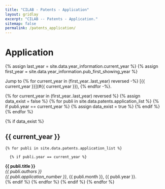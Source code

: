 ```yaml
---
title: "CILAB - Patents - Application"
layout: gridlay
excerpt: "CILAB -- Patents - Application."
sitemap: false
permalink: /patents_application/
---
```



# Application

{% assign last_year = site.data.year_information.current_year %}
{% assign first_year = site.data.year_information.pub_first_showing_year %}

Jump to
{% for current_year in (first_year..last_year) reversed -%}
[{{ current_year }}](#{{ current_year }}),
{% endfor -%}.<br />

{% for current_year in (first_year..last_year) reversed %}
  {% assign data_exist = false %}
  {% for publi in site.data.patents.application_list %}
    {% if publi.year == current_year %}
      {% assign data_exist = true %}
    {% endif %}
  {% endfor %}
  
  {% if data_exist %}
## {{ current_year }}
    {% for publi in site.data.patents.application_list %}

      {% if publi.year == current_year %}
<strong>{{ publi.title }}</strong> <br />
<em>{{ publi.authors }}</em> <br />
<em>{{ publi.application_number }}</em>, {{ publi.month }}, {{ publi.year }}.<br />
      {% endif %}
    {% endfor %}
  {% endif %}
{% endfor %}
